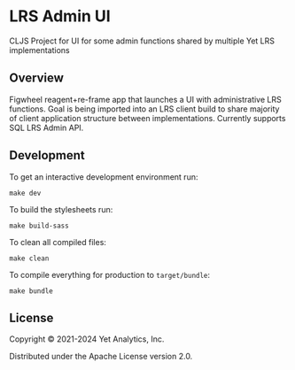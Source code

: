 # LRS Admin UI

CLJS Project for UI for some admin functions shared by multiple Yet LRS implementations

## Overview

Figwheel reagent+re-frame app that launches a UI with administrative LRS functions. Goal is being imported into an LRS client build to share majority of client application structure between implementations. Currently supports SQL LRS Admin API.

## Development

To get an interactive development environment run:

    make dev

To build the stylesheets run:

    make build-sass

To clean all compiled files:

    make clean

To compile everything for production to `target/bundle`:

    make bundle

## License

Copyright © 2021-2024 Yet Analytics, Inc.

Distributed under the Apache License version 2.0.
